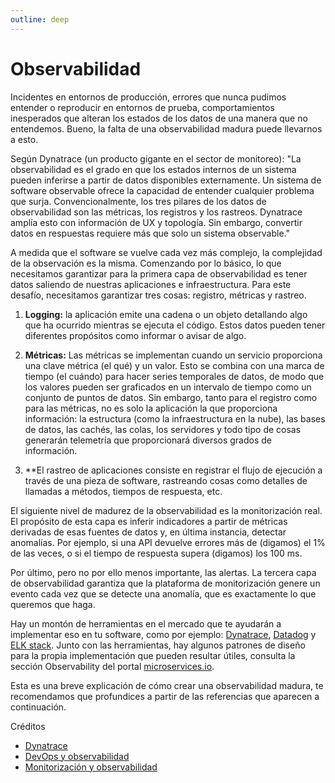 ```yaml
---
outline: deep
---
```


# Observabilidad

Incidentes en entornos de producción, errores que nunca pudimos entender o reproducir en entornos de prueba, comportamientos inesperados que alteran los estados de los datos de una manera que no entendemos. Bueno, la falta de una observabilidad madura puede llevarnos a esto.

Según Dynatrace (un producto gigante en el sector de monitoreo): "La observabilidad es el grado en que los estados internos de un sistema pueden inferirse a partir de datos disponibles externamente. Un sistema de software observable ofrece la capacidad de entender cualquier problema que surja. Convencionalmente, los tres pilares de los datos de observabilidad son las métricas, los registros y los rastreos. Dynatrace amplía esto con información de UX y topología. Sin embargo, convertir datos en respuestas requiere más que solo un sistema observable."

A medida que el software se vuelve cada vez más complejo, la complejidad de la observación es la misma. Comenzando por lo básico, lo que necesitamos garantizar para la primera capa de observabilidad es tener datos saliendo de nuestras aplicaciones e infraestructura. Para este desafío, necesitamos garantizar tres cosas: registro, métricas y rastreo.

1. **Logging:** la aplicación emite una cadena o un objeto detallando algo que ha ocurrido mientras se ejecuta el código. Estos datos pueden tener diferentes propósitos como informar o avisar de algo.

2. **Métricas:** Las métricas se implementan cuando un servicio proporciona una clave métrica (el qué) y un valor. Esto se combina con una marca de tiempo (el cuándo) para hacer series temporales de datos, de modo que los valores pueden ser graficados en un intervalo de tiempo como un conjunto de puntos de datos. Sin embargo, tanto para el registro como para las métricas, no es solo la aplicación la que proporciona información: la estructura (como la infraestructura en la nube), las bases de datos, las cachés, las colas, los servidores y todo tipo de cosas generarán telemetría que proporcionará diversos grados de información.

3. **El rastreo de aplicaciones consiste en registrar el flujo de ejecución a través de una pieza de software, rastreando cosas como detalles de llamadas a métodos, tiempos de respuesta, etc.

El siguiente nivel de madurez de la observabilidad es la monitorización real. El propósito de esta capa es inferir indicadores a partir de métricas derivadas de esas fuentes de datos y, en última instancia, detectar anomalías. Por ejemplo, si una API devuelve errores más de (digamos) el 1% de las veces, o si el tiempo de respuesta supera (digamos) los 100 ms.

Por último, pero no por ello menos importante, las alertas. La tercera capa de observabilidad garantiza que la plataforma de monitorización genere un evento cada vez que se detecte una anomalía, que es exactamente lo que queremos que haga.

Hay un montón de herramientas en el mercado que te ayudarán a implementar eso en tu software, como por ejemplo: [Dynatrace](http://dynatrace.com), [Datadog](https://www.datadoghq.com) y [ELK stack](https://www.elastic.co/pt/what-is/elk-stack). Junto con las herramientas, hay algunos patrones de diseño para la propia implementación que pueden resultar útiles, consulta la sección Observability del portal [microservices.io](https://microservices.io/patterns/index.html).

Esta es una breve explicación de cómo crear una observabilidad madura, te recomendamos que profundices a partir de las referencias que aparecen a continuación.

Créditos

- [Dynatrace](https://www.dynatrace.com)
- [DevOps y observabilidad](https://faun.pub/devops-meets-observability-78775c021b0e)
- [Monitorización y observabilidad](https://copyconstruct.medium.com/monitoring-and-observability-8417d1952e1c)
